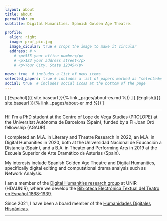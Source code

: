 ```yaml
---
layout: about
title: about
permalink: en
subtitle: Digital Humanities. Spanish Golden Age Theatre.

profile:
  align: right
  image: prof_pic.jpg
  image_cicular: true # crops the image to make it circular
  address: # >
    # <p>555 your office number</p>
    # <p>123 your address street</p>
    # <p>Your City, State 12345</p>

news: true  # includes a list of news items
selected_papers: true # includes a list of papers marked as "selected={true}"
social: true  # includes social icons at the bottom of the page
---
```


\[ [Español]({{ site.baseurl }}{% link _pages/about-es.md %}) \] \[ [English]({{ site.baseurl }}{% link _pages/about-en.md %}) \]

---

Hi! I'm a PhD student at the Centre of Lope de Vega Studies (PROLOPE) at the Universitat Autònoma de Barcelona (Spain), funded by a FI-Joan Oró fellowship (AGAUR).   

I completed an M.A. in Literary and Theatre Research in 2022, an M.A. in Digital Humanities in 2020, both at the Universidad Nacional de Educación a Distancia (Spain), and a B.A. in Theater and Performing Arts in 2019 at the Escuela Superior de Arte Dramático de Asturias (Spain).   

My interests include Spanish Golden Age Theatre and Digital Humanities, specifically digital editing and computational drama analysis such as Network Analysis.   

I am a member of the [Digital Humanities research group](http://gruposinvestigacion.unir.net/hdaunir/) at UNIR (HDAUNIR), where we develop the [Biblioteca Electrónica Textual del Teatro en Español 1868-1939](https://github.com/GHEDI/BETTE).   

Since 2021, I have been a board member of the [Humanidades Digitales Hispánicas](https://humanidadesdigitaleshispanicas.es/).   

---
